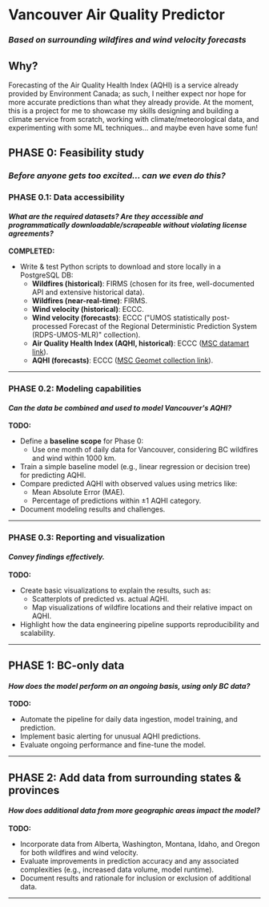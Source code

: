 
# Vancouver Air Quality Predictor
### _Based on surrounding wildfires and wind velocity forecasts_

## Why? ##
Forecasting of the Air Quality Health Index (AQHI) is a service already provided by Environment Canada;
as such, I neither expect nor hope for more accurate predictions than what they already provide.
At the moment, this is a project for me to showcase my skills designing and building a climate service from scratch,
working with climate/meteorological data, and experimenting with some ML techniques... and maybe even have some fun!


## PHASE 0: Feasibility study
### _Before anyone gets too excited... can we even do this?_

### PHASE 0.1: Data accessibility
#### _What are the required datasets? Are they accessible and programmatically downloadable/scrapeable without violating license agreements?_

**COMPLETED:**
- Write & test Python scripts to download and store locally in a PostgreSQL DB:
  - **Wildfires (historical)**: FIRMS (chosen for its free, well-documented API and extensive historical data).
  - **Wildfires (near-real-time)**: FIRMS.
  - **Wind velocity (historical)**: ECCC.
  - **Wind velocity (forecasts)**: ECCC ("UMOS statistically post-processed Forecast of the Regional Deterministic Prediction System (RDPS-UMOS-MLR)" collection).
  - **Air Quality Health Index (AQHI, historical)**: ECCC ([MSC datamart link](https://eccc-msc.github.io/open-data/msc-data/aqhi/readme_aqhi_en/)).
  - **AQHI (forecasts)**: ECCC ([MSC Geomet collection link](https://api.weather.gc.ca/openapi?f=html#/aqhi-forecasts-realtime/items)).

---

### PHASE 0.2: Modeling capabilities
#### _Can the data be combined and used to model Vancouver's AQHI?_

**TODO:**
- Define a **baseline scope** for Phase 0:
  - Use one month of daily data for Vancouver, considering BC wildfires and wind within 1000 km.
- Train a simple baseline model (e.g., linear regression or decision tree) for predicting AQHI.
- Compare predicted AQHI with observed values using metrics like:
  - Mean Absolute Error (MAE).
  - Percentage of predictions within ±1 AQHI category.
- Document modeling results and challenges.

---

### PHASE 0.3: Reporting and visualization
#### _Convey findings effectively._

**TODO:**
- Create basic visualizations to explain the results, such as:
  - Scatterplots of predicted vs. actual AQHI.
  - Map visualizations of wildfire locations and their relative impact on AQHI.
- Highlight how the data engineering pipeline supports reproducibility and scalability.

---

## PHASE 1: BC-only data
#### _How does the model perform on an ongoing basis, using only BC data?_

**TODO:**
- Automate the pipeline for daily data ingestion, model training, and prediction.
- Implement basic alerting for unusual AQHI predictions.
- Evaluate ongoing performance and fine-tune the model.

---

## PHASE 2: Add data from surrounding states & provinces
#### _How does additional data from more geographic areas impact the model?_

**TODO:**
- Incorporate data from Alberta, Washington, Montana, Idaho, and Oregon for both wildfires and wind velocity.
- Evaluate improvements in prediction accuracy and any associated complexities (e.g., increased data volume, model runtime).
- Document results and rationale for inclusion or exclusion of additional data.

---

